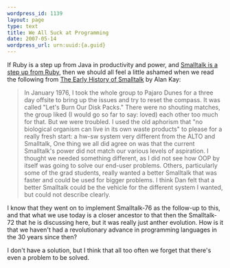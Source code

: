 ```yaml
--- 
wordpress_id: 1139
layout: page
type: text
title: We All Suck at Programming
date: 2007-05-14  
wordpress_url: urn:uuid:{a.guid}
---
```

<p>If Ruby is a step up from Java in productivity and power, and <a href="http://smallthought.com/avi/?p=4">Smalltalk is a step up from Ruby</a>, then we should all feel a little ashamed when we read the following from <a href="http://gagne.homedns.org/~tgagne/contrib/EarlyHistoryST.html">The Early History of Smalltalk</a> by Alan Kay:</p>

<blockquote>
    <p>In January 1976, I took the whole group to Pajaro Dunes for a three day offsite to bring up the issues and try to reset the compass. It was called "Let's Burn Our Disk Packs." There were no shouting matches, the group liked (I would go so far to say: loved) each other too much for that. But we were troubled. I used the old aphorism that "no biological organism can live in its own waste products" to please for a really fresh start: a hw-sw system very different from the ALTO and Smalltalk, One thing we all did agree on was that the current Smalltalk's power did not match our various levels of aspiration. I thought we needed something different, as I did not see how OOP by itself was going to solve our end-user problems. Others, particularly some of the grad students, really wanted a better Smalltalk that was faster and could be used for bigger problems. I think Dan felt that a better Smalltalk could be the vehicle for the different system I wanted, but could not describe clearly.</p>
</blockquote>

<p>I know that they went on to implement Smalltalk-76 as the follow-up to this, and that what we use today is a closer ancestor to that then the Smalltalk-72 that he is discussing here, but it was really just anther evolution.  How is it that we haven't had a revolutionary advance in programming languages in the 30 years since then?</p>

<p>I don't have a solution, but I think that all too often we forget that there's even a problem to be solved.</p>
